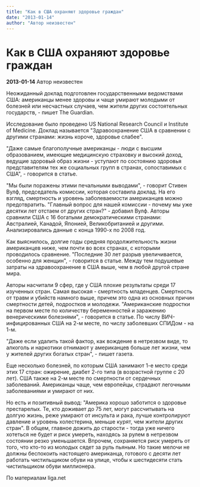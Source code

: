 ```yaml
---
title: "Как в США охраняют здоровье граждан"
date: "2013-01-14"
author: "Автор неизвестен"
---
```


# Как в США охраняют здоровье граждан

**2013-01-14** Автор неизвестен

Неожиданный доклад подготовлен государственными ведомствами США: американцы менее здоровы и чаще умирают молодыми от болезней или несчастных случаев, чем жители других состоятельных государств, - пишет The Guardian.

Исследование было проведено US National Research Council и Institute of Medicine. Доклад называется "Здравоохранение США в сравнении с другими странами: жизнь короче, здоровье слабее".

"Даже самые благополучные американцы - люди с высшим образованием, имеющие медицинскую страховку и высокий доход, ведущие здоровый образ жизни - уступают по состоянию здоровья представителям тех же социальных групп в странах, сопоставимых с США", - говорится в статье.

"Мы были поражены этими печальными выводами", - говорит Стивен Вулф, председатель комиссии, которая составила доклад. На его взгляд, смертность и уровень заболеваемости американцев можно предотвратить. "Главный вопрос для нашей комиссии - почему мы уже десятки лет отстаем от других стран?" - добавил Вулф. Авторы сравнили США с 16 богатыми демократическими странами: Австралией, Канадой, Японией, Великобританией и другими. Анализировались данные с конца 1990-х по 2008 год.

Как выяснилось, долгие годы средняя продолжительность жизни американцев ниже, чем почти во всех странах, с которыми проводилось сравнение. "Последние 30 лет разрыв увеличивается, особенно для женщин", - говорится в статье. Между тем подушевые затраты на здравоохранение в США выше, чем в любой другой стране мира.

Авторы насчитали 9 сфер, где у США плохие результаты среди 17 изученных стран. Самая высокая - смертность младенцев. Смертность от травм и убийств намного выше, причем это одна из основных причин смертности детей, подростков и молодежи. "Американские подростки на первом месте по количеству беременностей и заражению венерическими болезнями", - говорится в статье. По числу ВИЧ-инфицированных США на 2-м месте, по числу заболевших СПИДом - на 1-м.

"Даже если удалить такой фактор, как вождение в нетрезвом виде, то алкоголь и наркотики отнимают у американцев больше лет жизни, чем у жителей других богатых стран", - пишет газета.

Еще несколько болезней, по которым США занимают 1-е место среди этих 17 стран: ожирение, диабет 2-го типа (в возрастной группе с 20 лет). США также на 2-м месте по смертности от сердечных заболеваний. Американцы чаще, чем европейцы, страдают легочными заболеваниями и умирают от них.

Но есть и позитивный вывод: "Америка хорошо заботится о здоровье престарелых. Те, кто доживает до 75 лет, могут рассчитывать на долгую жизнь, реже умирают от инсульта и рака, лучше контролируют давление и уровень холестерина, меньше курят, чем жители других стран". В общем, главное дожить до старости - тогда уже ничего хотеться не будет и риск умереть, находясь за рулем в нетрезвом состоянии резко уменьшается. Впрочем, сохраняется риск умереть от того, что кто-то из молодых сядет за руль пьяным. Но такие мелочи не должны беспокоить настоящего американца, готового с десяти лет работать чистильщиком обуви на улице, чтобы к шестидесяти стать чистильщиком обуви миллионера.

По материалам liga.net